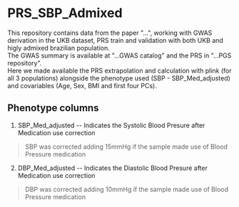 # PRS_SBP_Admixed

This repository contains data from the paper "...", working with GWAS derivation in the UKB dataset, PRS train and validation with both UKB and higly admixed brazilian population.  
The GWAS summary is available at "...GWAS catalog" and the PRS in "...PGS repository".  
Here we made available the PRS extrapolation and calculation with plink (for all 3 populations) alongside the phenotype used (SBP - SBP_Med_adjusted) and covariables (Age, Sex, BMI and first four PCs).  

## Phenotype columns
1. SBP_Med_adjusted -- Indicates the Systolic Blood Presure after Medication use correction
>SBP was corrected adding 15mmHg if the sample made use of Blood Pressure medication  

2. DBP_Med_adjusted -- Indicates the Diastolic Blood Presure after Medication use correction
>DBP was corrected adding 10mmHg if the sample made use of Blood Pressure medication  

